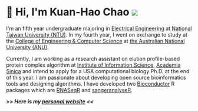 # 👋 Hi, I'm Kuan-Hao Chao <img src="https://kuanhao-chao.github.io/Kuanhao-Chao/kuanhao_chao.png">

I'm an fifth year undergraduate majoring in [Electrical Engineering](https://web.ee.ntu.edu.tw/eng/index.php) at [National Taiwan University (NTU)](https://www.ntu.edu.tw/english/index.html). In my fourth year, I went on exchange to study at the [College of Engineering & Computer Science](https://cecs.anu.edu.au) at [the Australian National University (ANU)](https://www.anu.edu.au).

Currently, I am working as a research assistant on elution profile-based protein complex algorithm at
[Institute of Information Science](https://www.iis.sinica.edu.tw), [Academia Sinica](https://www.sinica.edu.tw/en) and intend to apply for a USA computational biology Ph.D. at the end of this year. I am passionate about developing open source bioinformatics tools and designing algorithms. I have developed two [Bioconductor](https://www.bioconductor.org/) R packages which are [RNASeqR](https://ieeexplore.ieee.org/document/8918337) and [sangeranalyseR](https://doi.org/10.1101/2020.05.18.102459).

***>> Here is my [personal website](https://kuanhao-chao.github.io) <<***
